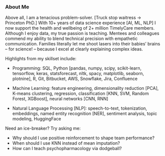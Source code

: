 ### About Me

Above all, I am a tenacious problem-solver. [Truck stop waitress -> Princeton PhD.] With 10+ years of data science experience [AI, ML, NLP] I now support the health and wellbeing of 2+ million TimelyCare members. Although I enjoy data, my true passion is teaching. Mentees and colleagues commend my ability to blend technical precision with empathetic communication. Families literally let me shoot lasers into their babies’ brains – for science! – because I excel at clearly explaining complex ideas.

Highlights from my skillset include:
- Programming: SQL, Python [pandas, numpy, scipy, scikit-learn, tensorflow, keras, statsforecast, nltk, spacy, matplotlib, seaborn, plotnine], R, Git, Bitbucket, AWS, Snowflake, Jira, Confluence

- Machine Learning: feature engineering, dimensionality reduction [PCA], K-means clustering, regression, classification [KNN, SVM, Random Forest, XGBoost], neural networks [CNN, RNN]

- Natural Language Processing [NLP]: speech-to-text, tokenization, embeddings, named entity recognition [NER], sentiment analysis, topic modeling, HuggingFace

Need an ice-breaker? Try asking me:
- Why should I use positive reinforcement to shape team performance?
- When should I use KNN instead of mean imputation?
- How can I teach psychopharmacology via dodgeball?
